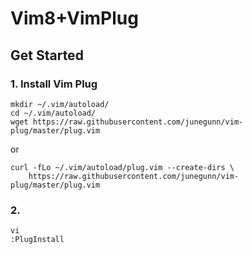 # Vim8+VimPlug

## Get Started

### 1. Install Vim Plug

```shell
mkdir ~/.vim/autoload/
cd ~/.vim/autoload/
wget https://raw.githubusercontent.com/junegunn/vim-plug/master/plug.vim
```

or

```shell
curl -fLo ~/.vim/autoload/plug.vim --create-dirs \
    https://raw.githubusercontent.com/junegunn/vim-plug/master/plug.vim
```

### 2. 

```shell
vi
:PlugInstall
```
